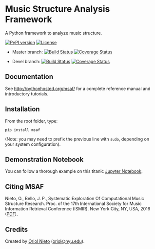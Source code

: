 # Music Structure Analysis Framework #

A Python framework to analyze music structure.

[![PyPI version](https://badge.fury.io/py/msaf.svg)](https://badge.fury.io/py/msaf) [![License](https://img.shields.io/pypi/m/msaf.svg)](https://github.com/urinieto/msaf/blob/master/LICENSE.md)

* Master branch: [![Build Status](https://travis-ci.org/urinieto/msaf.svg?branch=master)](https://travis-ci.org/urinieto/msaf) [![Coverage Status](https://coveralls.io/repos/github/urinieto/msaf/badge.svg?branch=master)](https://coveralls.io/github/urinieto/msaf?branch=master)

* Devel branch: [![Build Status](https://travis-ci.org/urinieto/msaf.svg?branch=0.1.0-dev)](https://travis-ci.org/urinieto/msaf) [![Coverage Status](https://coveralls.io/repos/github/urinieto/msaf/badge.svg?branch=0.1.0-dev)](https://coveralls.io/github/urinieto/msaf?branch=0.1.0-dev)

## Documentation ##

See http://pythonhosted.org/msaf/ for a complete reference manual and introductory tutorials.

## Installation ##

From the root folder, type:
    
    pip install msaf

(Note: you may need to prefix the previous line with `sudo`, depending on your system configuration).

## Demonstration Notebook ##

You can follow a thorough example on this titanic [Jupyter Notebook](https://github.com/urinieto/msaf/blob/master/examples/Run%20MSAF.ipynb).

## Citing MSAF ##

Nieto, O., Bello, J. P., Systematic Exploration Of Computational Music Structure Research. Proc. of the 17th International Society for Music Information Retrieval Conference (ISMIR). New York City, NY, USA, 2016 ([PDF](http://marl.smusic.nyu.edu/nieto/publications/ISMIR2016-NietoBello.pdf)).

## Credits ##

Created by [Oriol Nieto](http://marl.smusic.nyu.edu/nieto/) (<oriol@nyu.edu>).
